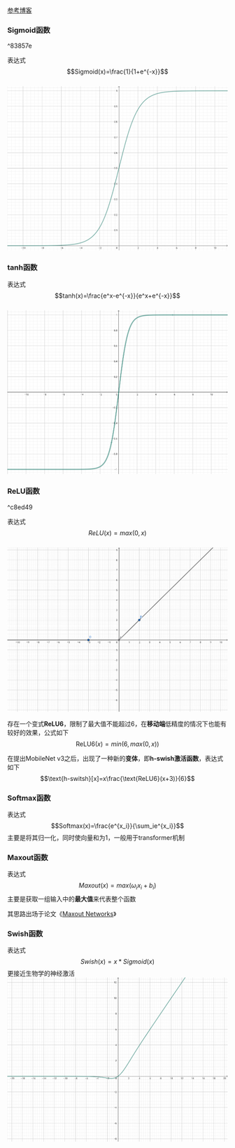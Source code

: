 [参考博客](https://blog.csdn.net/hy592070616/article/details/120616475)
### Sigmoid函数

^83857e

表达式$$Sigmoid(x)=\frac{1}{1+e^{-x}}$$
<br>![pic2](../data/pic2.png)

### tanh函数
表达式$$tanh(x)=\frac{e^x-e^{-x}}{e^x+e^{-x}}$$
<br>![pic3](../data/pic3.png)

### ReLU函数

^c8ed49

表达式$$ReLU(x)=max(0,x)$$
<br>![pic4](../data/pic4.png)

存在一个变式**ReLU6**，限制了最大值不能超过6，在**移动端**低精度的情况下也能有较好的效果，公式如下$$\text{ReLU6}(x)=min(6,max(0,x))$$

在提出MobileNet v3之后，出现了一种新的**变体**，即**h-swish激活函数**，表达式如下$$\text{h-switsh}[x]=x\frac{\text{ReLU6}(x+3)}{6}$$

### Softmax函数
表达式$$Softmax(x)=\frac{e^{x_i}}{\sum_ie^{x_i}}$$
主要是将其归一化，同时使向量和为1，一般用于transformer机制

### Maxout函数
表达式$$Maxout(x)=max(\omega_ix_i+b_i)$$
主要是获取一组输入中的**最大值**来代表整个函数

其思路出场于论文《[Maxout Networks](https://arxiv.org/pdf/1302.4389)》

### Swish函数
表达式$$Swish(x)=x*Sigmoid(x)$$
更接近生物学的神经激活
<br>![pic5](../data/pic5.png)

